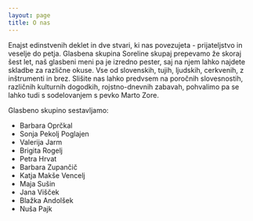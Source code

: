 ```yaml
---
layout: page
title: O nas
---
```


Enajst edinstvenih deklet in dve stvari, ki nas povezujeta - prijateljstvo in veselje do petja. Glasbena skupina Soreline skupaj prepevamo že skoraj šest let, naš glasbeni meni pa je izredno pester, saj na njem lahko najdete skladbe za različne okuse. Vse od slovenskih, tujih, ljudskih, cerkvenih, z inštrumenti in brez. Slišite nas lahko predvsem na poročnih slovesnostih, različnih kulturnih dogodkih, rojstno-dnevnih zabavah, pohvalimo pa se lahko tudi s sodelovanjem s pevko Marto Zore.

Glasbeno skupino sestavljamo:

* Barbara Oprčkal
* Sonja Pekolj Poglajen
* Valerija Jarm
* Brigita Rogelj
* Petra Hrvat
* Barbara Zupančič
* Katja Makše Vencelj
* Maja Sušin
* Jana Višček
* Blažka Andolšek
* Nuša Pajk
